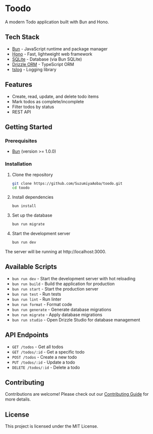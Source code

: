 # Toodo

A modern Todo application built with Bun and Hono.

## Tech Stack

- [Bun](https://bun.sh/) - JavaScript runtime and package manager
- [Hono](https://hono.dev/) - Fast, lightweight web framework
- [SQLite](https://www.sqlite.org/) - Database (via Bun SQLite)
- [Drizzle ORM](https://orm.drizzle.team/) - TypeScript ORM
- [tslog](https://tslog.js.org/) - Logging library

## Features

- Create, read, update, and delete todo items
- Mark todos as complete/incomplete
- Filter todos by status
- REST API

## Getting Started

### Prerequisites

- [Bun](https://bun.sh/) (version >= 1.0.0)

### Installation

1. Clone the repository
   ```bash
   git clone https://github.com/SuzumiyaAoba/toodo.git
   cd toodo
   ```

2. Install dependencies
   ```bash
   bun install
   ```

3. Set up the database
   ```bash
   bun run migrate
   ```

4. Start the development server
   ```bash
   bun run dev
   ```

The server will be running at http://localhost:3000.

## Available Scripts

- `bun run dev` - Start the development server with hot reloading
- `bun run build` - Build the application for production
- `bun run start` - Start the production server
- `bun run test` - Run tests
- `bun run lint` - Run linter
- `bun run format` - Format code
- `bun run generate` - Generate database migrations
- `bun run migrate` - Apply database migrations
- `bun run studio` - Open Drizzle Studio for database management

## API Endpoints

- `GET /todos` - Get all todos
- `GET /todos/:id` - Get a specific todo
- `POST /todos` - Create a new todo
- `PUT /todos/:id` - Update a todo
- `DELETE /todos/:id` - Delete a todo

## Contributing

Contributions are welcome! Please check out our [Contributing Guide](docs/CONTRIBUTING.md) for more details.

## License

This project is licensed under the MIT License.
